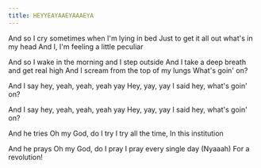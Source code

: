 ```yaml
---
title: HEYYEAYAAEYAAAEYA
---
```

And so I cry sometimes when I'm lying in bed
Just to get it all out what's in my head
And I, I'm feeling a little peculiar

And so I wake in the morning and I step outside
And I take a deep breath and get real high
And I scream from the top of my lungs
What's goin' on?

And I say hey, yeah, yeah, yeah yay
Hey, yay, yay
I said hey, what's goin' on?

And I say hey, yeah, yeah, yeah yay
Hey, yay, yay
I said hey, what's goin' on?

And he tries
Oh my God, do I try
I try all the time,
In this institution

And he prays
Oh my God, do I pray
I pray every single day
(Nyaaah)
For a revolution!
